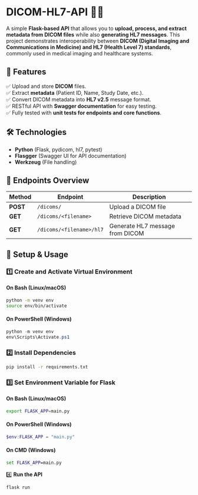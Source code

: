 # DICOM-HL7-API 🏥📡

A simple **Flask-based API** that allows you to **upload, process, and extract metadata from DICOM files** while also **generating HL7 messages**. This project demonstrates interoperability between **DICOM (Digital Imaging and Communications in Medicine) and HL7 (Health Level 7) standards**, commonly used in medical imaging and healthcare systems.

## 🚀 Features

✅ Upload and store **DICOM** files.  
✅ Extract **metadata** (Patient ID, Name, Study Date, etc.).  
✅ Convert DICOM metadata into **HL7 v2.5** message format.  
✅ RESTful API with **Swagger documentation** for easy testing.  
✅ Fully tested with **unit tests for endpoints and core functions**.

## 🛠️ Technologies

- **Python** (Flask, pydicom, hl7, pytest)
- **Flasgger** (Swagger UI for API documentation)
- **Werkzeug** (File handling)

## 📌 Endpoints Overview

| **Method** | **Endpoint**             | **Description**                 |
| ---------- | ------------------------ | ------------------------------- |
| **POST**   | `/dicoms/`               | Upload a DICOM file             |
| **GET**    | `/dicoms/<filename>`     | Retrieve DICOM metadata         |
| **GET**    | `/dicoms/<filename>/hl7` | Generate HL7 message from DICOM |

## 📖 Setup & Usage

### 1️⃣ **Create and Activate Virtual Environment**

#### **On Bash (Linux/macOS)**

```bash
python -m venv env
source env/bin/activate
```

#### **On PowerShell (Windows)**

```powershell
python -m venv env
env\Scripts\Activate.ps1
```

### 2️⃣ **Install Dependencies**

```bash
pip install -r requirements.txt

```

### 3️⃣ **Set Environment Variable for Flask**

#### **On Bash (Linux/macOS)**

```bash
export FLASK_APP=main.py

```

#### **On PowerShell (Windows)**

```powershell
$env:FLASK_APP = "main.py"
```

#### **On CMD (Windows)**

```cmd
set FLASK_APP=main.py
```

4️⃣ **Run the API**

```bash
flask run
```
